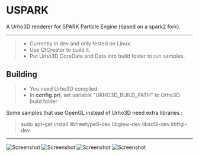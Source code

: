 USPARK
=======

A Urho3D renderer for SPARK Particle Engine (based on a spark2 fork).

----------

>- Currently in dev and only tested on Linux.
>- Use QtCreator to build it.
>- Put Urho3D CoreData and Data into build folder to run samples.

Building
-----------

>- You need Urho3D compiled. 
>- In **config.pri**, set variable "URHO3D_BUILD_PATH" to Urho3D build folder


Some samples that use OpenGL instead of Urho3D need extra libraries :

> sudo apt-get install libfreetype6-dev libglew-dev libsdl2-dev libftgl-dev

-----

![Screenshot](https://raw.githubusercontent.com/fredakilla/uspark/master/build/res/uspark.png)
![Screenshot](https://raw.githubusercontent.com/fredakilla/uspark/master/build/res/uspark3.png)
![Screenshot](https://raw.githubusercontent.com/fredakilla/uspark/master/build/res/uspark4.png)
![Screenshot](https://raw.githubusercontent.com/fredakilla/uspark/master/build/res/uspark5.png)
